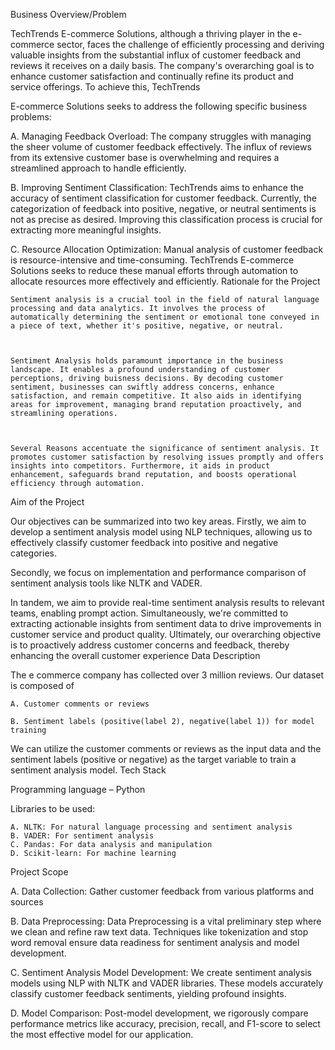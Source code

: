  Business Overview/Problem

TechTrends E-commerce Solutions, although a thriving player in the e-commerce sector, faces the challenge of efficiently processing and deriving valuable insights from the substantial influx of customer feedback and reviews it receives on a daily basis. The company's overarching goal is to enhance customer satisfaction and continually refine its product and service offerings. To achieve this, TechTrends 

 

E-commerce Solutions seeks to address the following specific business problems:

 

A. Managing Feedback Overload: The company struggles with managing the sheer volume of customer feedback effectively. The influx of reviews from its extensive customer base is overwhelming and requires a streamlined approach to handle efficiently.

 

B. Improving Sentiment Classification: TechTrends aims to enhance the accuracy of sentiment classification for customer feedback. Currently, the categorization of feedback into positive, negative, or neutral sentiments is not as precise as desired. Improving this classification process is crucial for extracting more meaningful insights.

 

C. Resource Allocation Optimization: Manual analysis of customer feedback is resource-intensive and time-consuming. TechTrends E-commerce Solutions seeks to reduce these manual efforts through automation to allocate resources more effectively and efficiently.
Rationale for the Project

    Sentiment analysis is a crucial tool in the field of natural language processing and data analytics. It involves the process of automatically determining the sentiment or emotional tone conveyed in a piece of text, whether it's positive, negative, or neutral.

     

    Sentiment Analysis holds paramount importance in the business landscape. It enables a profound understanding of customer perceptions, driving buisness decisions. By decoding customer sentiment, businesses can swiftly address concerns, enhance satisfaction, and remain competitive. It also aids in identifying areas for improvement, managing brand reputation proactively, and streamlining operations.

     

    Several Reasons accentuate the significance of sentiment analysis. It promotes customer satisfaction by resolving issues promptly and offers insights into competitors. Furthermore, it aids in product enhancement, safeguards brand reputation, and boosts operational efficiency through automation.

Aim of the Project

Our objectives can be summarized into two key areas. Firstly, we aim to develop a sentiment analysis model using NLP techniques, allowing us to effectively classify customer feedback into positive and negative categories. 

 

Secondly, we focus on implementation and performance comparison of sentiment analysis tools like NLTK and VADER.

 

In tandem, we aim to provide real-time sentiment analysis results to relevant teams, enabling prompt action. Simultaneously, we're committed to extracting actionable insights from sentiment data to drive improvements in customer service and product quality. Ultimately, our overarching objective is to proactively address customer concerns and feedback, thereby enhancing the overall customer experience
Data Description

The e commerce company has collected over 3 million reviews. Our dataset is composed of 

 

    A. Customer comments or reviews
     
    B. Sentiment labels (positive(label 2), negative(label 1)) for model training

 

We can utilize the customer comments or reviews as the input data and the sentiment labels (positive or negative) as the target variable to train a sentiment analysis model.
Tech Stack

Programming language – Python

 

Libraries to be used: 

    A. NLTK: For natural language processing and sentiment analysis
    B. VADER: For sentiment analysis
    C. Pandas: For data analysis and manipulation
    D. Scikit-learn: For machine learning

Project Scope

A. Data Collection: Gather customer feedback from various platforms and sources

 

B. Data Preprocessing: Data Preprocessing is a vital preliminary step where we clean and refine raw text data. Techniques like tokenization and stop word removal ensure data readiness for sentiment analysis and model development.

 

C. Sentiment Analysis Model Development: We create sentiment analysis models using NLP with NLTK and VADER libraries. These models accurately classify customer feedback sentiments, yielding profound insights.

 

D. Model Comparison: Post-model development, we rigorously compare performance metrics like accuracy, precision, recall, and F1-score to select the most effective model for our application.
